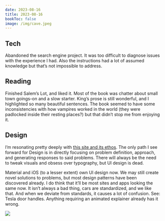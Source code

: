 ```yaml
---
date: 2023-08-16
title: 2023-08-16
bookToc: false
image: /img/cave.jpeg
---
```


## Tech
Abandoned the search engine project. It was too difficult to diagnose issues with the experience I had. Also the instructions had a lot of assumed knowledge but that’s not impossible to address. 

## Reading
Finished Salem’s Lot, and liked it. Most of the book was chatter about small town goings-on and a slow starter. King’s prose is still wonderful, and I highlighted so many beautiful sentences. The book seemed to have some inconsistencies with how vampires worked in the world (they were padlocked inside their resting places?) but that didn’t stop me from enjoying it. 

## Design
I’m resonating pretty deeply with [this site and its ethos](https://normadesign.it/en/). The only path I see forward for Design is in directly focusing on problem definition, approach, and generating responses to said problems. There will always be the need to tweak visuals and obsess over typography, but UI design is dead. 

Material and iOS (to a lesser extent) own UI design now. We may still create novel solutions to problems, but most design patterns have been discovered already. I do think that it’ll be most sites and apps looking the same now. It isn’t always a bad thing, cars are standardized, and we like that. And when we deviate from standards, it causes a lot of confusion. See: Tesla door handles. Anything requiring an animated explainer already has it wrong. 

![](/img/Tesla.gif)